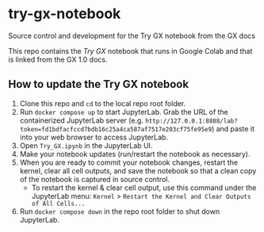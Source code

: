 # try-gx-notebook
Source control and development for the Try GX notebook from the GX docs

This repo contains the *Try GX* notebook that runs in Google Colab and that is linked from the GX 1.0 docs.

## How to update the Try GX notebook
1. Clone this repo and `cd` to the local repo root folder.
2. Run `docker compose up` to start JupyterLab. Grab the URL of the containerized JupyterLab server (e.g. `http://127.0.0.1:8888/lab?token=fd1bdfacfccd7bdb16c25a4ca587af7517e203cf75fe95e9`) and paste it into your web browser to access JupyterLab.
3. Open `Try_GX.ipynb` in the JupyterLab UI.
4. Make your notebook updates (run/restart the notebook as necessary).
5. When you are ready to commit your notebook changes, restart the kernel, clear all cell outputs, and save the notebook so that a clean copy of the notebook is captured in source control.
   * To restart the kernel & clear cell output, use this command under the JupyterLab menu: `Kernel` > `Restart the Kernel and Clear Outputs of All Cells...`
6. Run `docker compose down` in the repo root folder to shut down JupyterLab.